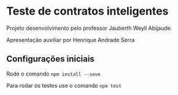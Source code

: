 # Teste de contratos inteligentes

Projeto desenvolvimento pelo professor Jauberth Weyll Abijaude.

Apresentação auxiliar por Henrique Andrade Serra

## Configurações iniciais

Rode o comando `npm install --save`

Para rodar os testes use o comando `npm test`
